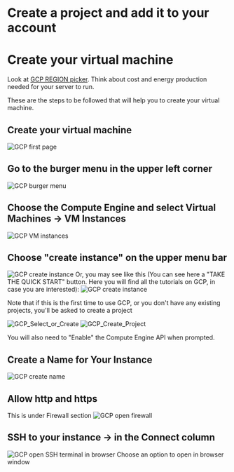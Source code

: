 # Create a project and add it to your account

# Create your virtual machine

Look at 
[GCP REGION  picker](https://googlecloudplatform.github.io/region-picker/ "How to choose your region?").
Think about cost and energy production needed for your server to run.

These are the steps to be followed that will help you to create your virtual machine.

## Create your virtual machine
![GCP first page](images/GCP-Main-Page.png "Your GCP starting page")

## Go to the burger menu in the upper left corner
![GCP burger menu](images/burger-menu.png "Burger menu")

## Choose the Compute Engine and select Virtual Machines -> VM Instances
![GCP VM instances](images/vm-instances.png "VM instances")


## Choose "create instance" on the upper menu bar
![GCP create instance](images/Create-Instance.png "Create instance")
Or, you may see like this (You can see here a "TAKE THE QUICK START" button. Here you will find all the tutorials on GCP, in case you are interested):
![GCP create instance](images/CreateInstance.png "Create instance")

Note that if this is the first time to use GCP, or you don't have any existing projects, you'll be asked to create a project

![GCP_Select_or_Create](images/select-project.png "Select or Create Project")
![GCP_Create_Project](images/create-project.png "Create Project")

You will also need to "Enable" the Compute Engine API when prompted.

## Create a Name for Your Instance
![GCP create name](images/VM-Name.png "Create a name for your VM")


## Allow http and https
This is under Firewall section
![GCP open firewall](images/Open-http-firewall.png "Open firewall to access your VM")

## SSH to your instance -> in the Connect column
![GCP open SSH terminal in browser](images/ssh.png "SSH to your VM")
Choose an option to open in browser window




